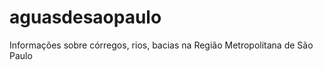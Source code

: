 aguasdesaopaulo
===============

Informações sobre córregos, rios, bacias na Região Metropolitana de São Paulo 
